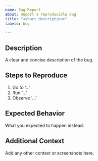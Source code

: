 ```yaml
---
name: Bug Report
about: Report a reproducible bug
title: "<short description>"
labels: bug

---
```


## Description
A clear and concise description of the bug.

## Steps to Reproduce
1. Go to '...'
2. Run '...'
3. Observe '...'

## Expected Behavior
What you expected to happen instead.

## Additional Context
Add any other context or screenshots here.